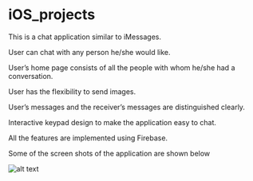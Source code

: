 # iOS_projects

This is a chat application similar to iMessages. 

User can chat with any person he/she would like. 

User’s home page consists of all the people with whom he/she had a conversation.

User has the flexibility to send images. 

User’s messages and the receiver’s messages are distinguished clearly.

Interactive keypad design to make the application easy to chat.

All the features are implemented using Firebase.



Some of the screen shots of the application are shown below 

![alt text](https://drive.google.com/open?id=0B0r0nuRKNwy5YkY4WmpjRGpwaEU)








